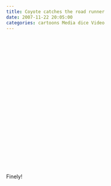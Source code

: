 ```yaml
---
title: Coyote catches the road runner
date: 2007-11-22 20:05:00
categories: cartoons Media dice Video
---
```

<object width="425" height="355"><param name="movie" value="http://www.youtube.com/v/KJJW7EF5aVk&rel=0&border=0"></param><param name="wmode" value="transparent"></param><embed src="http://www.youtube.com/v/KJJW7EF5aVk&rel=0&border=0" type="application/x-shockwave-flash" wmode="transparent" width="425" height="355"></embed></object>

Finely!

